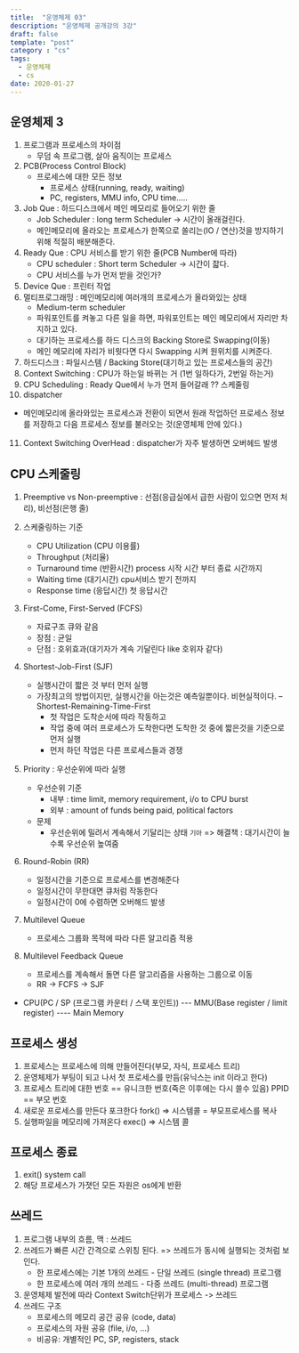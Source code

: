 ```yaml
---
title:  "운영체제 03"
description: "운영체제 공개강의 3강"
draft: false
template: "post"
category : "cs" 
tags:
  - 운영체제
  - cs
date: 2020-01-27
---
```

## 운영체제 3

1. 프로그램과 프로세스의 차이점
    - 무덤 속 프로그램, 살아 움직이는 프로세스
2. PCB(Process Control Block)
    - 프로세스에 대한 모든 정보
        - 프로세스 상태(running, ready, waiting)
        - PC, registers, MMU info, CPU time.....
3. Job Que : 하드디스크에서 메인 메모리로 들어오기 위한 줄
    - Job Scheduler : long term Scheduler -> 시간이 올래걸린다.
    - 메인메모리에 올라오는 프로세스가 한쪽으로 쏠리는(IO / 연산)것을 방지하기 위해 적절히 배분해준다. 
4. Ready Que : CPU 서비스를 받기 위한 줄(PCB Number에 따라)
    - CPU scheduler : Short term Scheduler -> 시간이 잛다.
    - CPU 서비스를 누가 먼저 받을 것인가?
5. Device Que : 프린터 작업
6. 멀티프로그래밍 : 메인메모리에 여러개의 프로세스가 올라와있는 상태
    - Medium-term scheduler
    - 파워포인트를 켜놓고 다른 일을 하면, 파워포인트는 메인 메모리에서 자리만 차지하고 있다.
    - 대기하는 프로세스를 하드 디스크의 Backing Store로 Swapping(이동)
    - 메인 메모리에 자리가 비웟다면 다시 Swapping 시켜 원위치를 시켜준다.
7. 하드디스크 : 파일시스템 / Backing Store(대기하고 있는 프로세스들의 공간)
8. Context Switching : CPU가 하는일 바뀌는 거 (1번 일하다가, 2번일 하는거)
9. CPU Scheduling : Ready Que에서 누가 먼저 들어갈래 ?? 스케줄링
10. dispatcher
- 메인메모리에 올라와있는 프로세스과 전환이 되면서 원래 작업하던 프로세스 정보를 저장하고 다음 프로세스 정보를 불러오는 것(운영체제 안에 있다.)
11. Context Switching OverHead : dispatcher가 자주 발생하면 오버헤드 발생

## CPU 스케줄링
1. Preemptive vs Non-preemptive : 선점(응급실에서 급한 사람이 있으면 먼저 처리), 비선점(은행 줄)
2. 스케줄링하는 기준
    - CPU Utilization (CPU 이용률)
    - Throughput (처리율)
    - Turnaround time (반환시간) process 시작 시간 부터 종료 시간까지
    - Waiting time (대기시간) cpu서비스 받기 전까지
    - Response time (응답시간) 첫 응답시간

3. First-Come, First-Served (FCFS)
    - 자료구조 큐와 같음
    - 장점 : 균일
    - 단점 : 호위효과(대기자가 계속 기달린다 like 호위자 같다)
4.  Shortest-Job-First (SJF)
    - 실행시간이 짧은 것 부터 먼저 실행
    - 가장최고의 방법이지만, 실행시간을 아는것은 예측일뿐이다. 비현실적이다.
    – Shortest-Remaining-Time-First
        - 첫 작업은 도착순서에 따라 작동하고
        - 작업 중에 여러 프로세스가 도착한다면 도착한 것 중에 짧은것을 기준으로 먼저 실행
        - 먼저 하던 작업은 다른 프로세스들과 경쟁
5. Priority : 우선순위에 따라 실행
    - 우선순위 기준
        - 내부 : time limit, memory requirement, i/o to CPU burst
        - 외부 : amount of funds being paid, political factors
    - 문제
        - 우선순위에 밀려서 계속해서 기달리는 상태 `기아` => 해결책 : 대기시간이 늘수록 우선순위 높여줌
6. Round-Robin (RR)
    - 일정시간을 기준으로 프로세스를 변경해준다
    - 일정시간이 무한대면 큐처럼 작동한다
    - 일정시간이 0에 수렴하면 오버해드 발생
7. Multilevel Queue
    - 프로세스 그룹화 목적에 따라 다른 알고리즘 적용
8. Multilevel Feedback Queue
    - 프로세스를 계속해서 돌면 다른 알고리즘을 사용하는 그룹으로 이동
    - RR -> FCFS -> SJF 
* CPU(PC / SP (프로그램 카운터 /  스택 포인트)) --- MMU(Base register / limit register) ---- Main Memory

## 프로세스 생성

1. 프로세스는 프로세스에 의해 만들어진다(부모, 자식, 프로세스 트리)
2. 운영체제가 부팅이 되고 나서 첫 프로세스를 만듬(유닉스는 init 이라고 한다)
3. 프로세스 트리에 대한 번호 == 유니크한 번호(죽은 이후에는 다시 쓸수 있음) PPID == 부모 번호
4. 새로운 프로세스를 만든다 포크한다 fork() => 시스템콜  = 부모프로세스를 복사
5. 실행파일을 메모리에 가져온다 exec() => 시스템 콜

## 프로세스 종료
1. exit() system call
2. 해당 프로세스가 가졋던 모든 자원은 os에게 반환


## 쓰레드
1. 프로그램 내부의 흐름, 맥 : 쓰레드
2. 쓰레드가 빠른 시간 간격으로 스위칭 된다. => 쓰레드가 동시에 실행되는 것처럼 보인다.
    - 한 프로세스에는 기본 1개의 쓰레드 - 단일 쓰레드 (single thread) 프로그램
    - 한 프로세스에 여러 개의 쓰레드 - 다중 쓰레드 (multi-thread) 프로그램 
3. 운영체제 발전에 따라 Context Switch단위가 프로세스 -> 쓰레드
4. 쓰레드 구조
    - 프로세스의 메모리 공간 공유 (code, data)
    - 프로세스의 자원 공유 (file, i/o, …)
    - 비공유: 개별적인 PC, SP, registers, stack 
